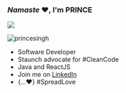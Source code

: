 ### ***Namaste*** ♥️, I'm PRINCE

<!-- <img
src="https://firebasestorage.googleapis.com/v0/b/prince-photos.appspot.com/o/My%20Post.jpg?alt=media&token=4d6fd8c8-c029-4f20-8fce-399990389883"
alt="" align="center"
width="770" height="495"
/> -->

![](ezgif.com-gif-maker.gif)

<p align="left"> <img src="https://komarev.com/ghpvc/?username=cap-singh&label=Profile%20views&color=0e75b6&style=flat" alt="princesingh" /> </p>



- Software Developer
- Staunch advocate for #CleanCode
- Java and ReactJS
- Join me on [LinkedIn](https://in.linkedin.com/in/prince-singh-a22584111)
- {...♥️} #SpreadLove

